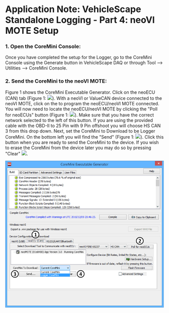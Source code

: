 # Application Note: VehicleScape Standalone Logging - Part 4: neoVI MOTE Setup

### 1. Open the CoreMini Console:

Once you have completed the setup for the Logger, go to the CoreMini Console using the Generate button in VehicleScape DAQ or through Tool --> Utilities --> CoreMini Console.&#x20;

### 2. Send the CoreMini to the neoVI MOTE:

Figure 1 shows the CoreMini Executable Generator.  Click on the neoECU (CAN) tab (Figure 1: ![](https://cdn.intrepidcs.net/support/VehicleSpy/assets/smOne.gif)). With a neoVI or ValueCAN device connected to the neoVI MOTE, click on the to program the neoECU/neoVI MOTE connected.  You will now need to locate the neoECU/neoVI MOTE by clicking the "Poll for neoECUs" button (Figure 1: ![](https://cdn.intrepidcs.net/support/VehicleSpy/assets/smTwo.gif)).  Make sure that you have the correct network selected to the left of this button.  If you are using the provided cable with the OBD-II to 25 Pin with 9 Pin offshoot you will choose HS CAN 3 from this drop down.  Next, set the CoreMini to Download to be Logger CoreMini.  On the bottom left you will find the "Send" (Figure 1: ![](https://cdn.intrepidcs.net/support/VehicleSpy/assets/smThree.gif)). Click this button when you are ready to send the CoreMini to the device.  If you wish to erase the CoreMini from the device later you may do so by pressing "Clear" ![](https://cdn.intrepidcs.net/support/VehicleSpy/assets/smFour.gif).

![Figure 1: CoreMini Console](../../.gitbook/assets/appnoteVSSALpart6b.gif)
